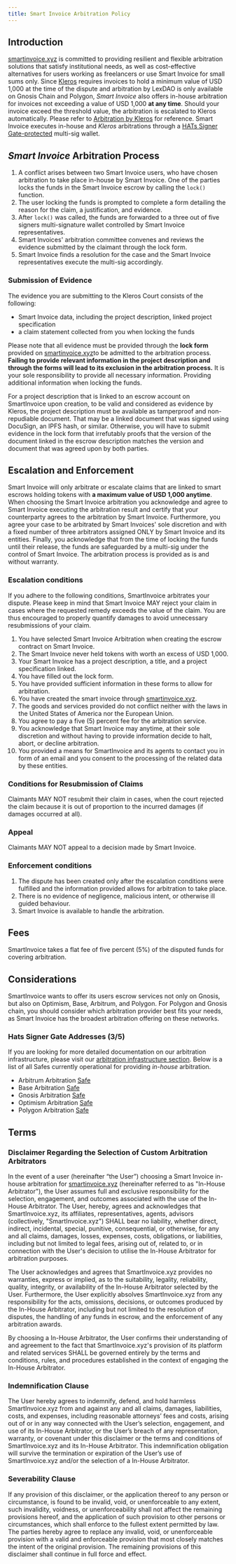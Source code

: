 ```yaml
---
title: Smart Invoice Arbitration Policy
---
```


## Introduction

[smartinvoice.xyz](https://smartinvoice.xyz)  is committed to providing resilient and flexible arbitration solutions that satisfy institutional needs, as well as cost-effective alternatives for users working as freelancers or use Smart Invoice for small sums only. Since [Kleros](https://kleros.io) requires invoices to hold a minimum value of USD 1,000 at the time of the dispute and arbitration by LexDAO is only available on Gnosis Chain and Polygon, *Smart Invoice* also offers in-house arbitration for invoices not exceeding a value of USD 1,000 **at any time**. Should your invoice exceed the threshold value, the arbitration is escalated to Kleros automatically. Please refer to [Arbitration by Kleros](docs-v3/arbitration/arbitration_policies/kleros-arbitration.md) for reference. Smart Invoice executes in-house and *Kleros* arbitrations through a [HATs Signer Gate-protected](https://hats-signer-gate-portal.vercel.app/deploy/hsgws) multi-sig wallet.

## *Smart Invoice* Arbitration Process

1. A conflict arises between two Smart Invoice users, who have chosen arbitration to take place in-house by Smart Invoice. One of the parties locks the funds in the Smart Invoice escrow by calling the `lock()` function.
2. The user locking the funds is prompted to complete a form detailing the reason for the claim, a justification, and evidence.
3. After `lock()` was called, the funds are forwarded to a three out of five signers multi-signature wallet controlled by Smart Invoice representatives.
4. Smart Invoices' arbitration committee convenes and reviews the evidence submitted by the claimant through the lock form.
5. Smart Invoice finds a resolution for the case and the Smart Invoice representatives execute the multi-sig accordingly.

### Submission of Evidence

The evidence you are submitting to the Kleros Court consists of the following:
- Smart Invoice data, including the project description, linked project specification
- a claim statement collected from you when locking the funds

Please note that all evidence must be provided through the **lock form** provided on [smartinvoice.xyz](https://smartinvoice.xyz)to be admitted to the arbitration process. **Failing to provide relevant information in the project description and through the forms will lead to its exclusion in the arbitration process.** It is your sole responsibility to provide all necessary information. Providing additional information when locking the funds.

For a project description that is linked to an escrow account on SmartInvoice upon creation, to be valid and considered as evidence by Kleros, the project description must be available as tamperproof and  non-repudiable document. That may be a linked document that was signed using DocuSign, an IPFS hash, or similar. Otherwise, you will have to submit evidence in the lock form that irrefutably proofs that the version of the document linked in the escrow description matches the version and document that was agreed upon by both parties.

## Escalation and Enforcement

Smart Invoice will only arbitrate or escalate claims that are linked to smart escrows holding tokens with **a maximum value of USD 1,000 anytime**. When choosing the Smart Invoice arbitration you acknowledge and agree to Smart Invoice executing the arbitration result and certify that your counterparty agrees to the arbitration by Smart Invoice. Furthermore, you agree your case to be arbitrated by Smart Invoices' sole discretion and with a fixed number of three arbitrators assigned ONLY by Smart Invoice and its entities. Finally, you acknowledge that from the time of locking the funds until their release, the funds are safeguarded by a multi-sig under the control of Smart Invoice. The arbitration process is provided as is and without warranty.

### Escalation conditions

If you adhere to the following conditions, SmartInvoice arbitrates your dispute. Please keep in mind that Smart Invoice MAY reject your claim in cases where the requested remedy exceeds the value of the claim. You are thus encouraged to properly quantify damages to avoid unnecessary resubmissions of your claim.

1. You have selected Smart Invoice Arbitration when creating the escrow contract on Smart Invoice.
2. The Smart Invoice never held tokens with worth an excess of USD 1,000.
3. Your Smart Invoice has a project description, a title, and a project specification linked.
4. You have filled out the lock form.
5. You have provided sufficient information in these forms to allow for arbitration.
6. You have created the smart invoice through  [smartinvoice.xyz](https://smartinvoice.xyz).
7. The goods and services provided do not conflict neither with the laws in the United States of America nor the European Union.
8. You agree to pay a five (5) percent fee for the arbitration service.
9. You acknowledge that Smart Invoice may anytime, at their sole discretion and without having to provide information decide to halt, abort, or decline arbitration.
10. You provided a means for SmartInvoice and its agents to contact you in form of an email and you consent to the processing of the related data by these entities.

### Conditions for Resubmission of Claims

Claimants MAY NOT resubmit their claim in cases, when the court rejected the claim because it is out of proportion to the incurred damages (if damages occurred at all).

### Appeal

Claimants MAY NOT appeal to a decision made by Smart Invoice.

### Enforcement conditions

1. The dispute has been created only after the escalation conditions were fulfilled and the information provided allows for arbitration to take place.
2. There is no evidence of negligence, malicious intent, or otherwise ill guided behaviour.
3. Smart Invoice is available to handle the arbitration.

## Fees

SmartInvoice takes a flat fee of five percent (5%) of the disputed funds for covering arbitration.

## Considerations

SmartInvoice wants to offer its users escrow services not only on Gnosis, but also on Optimism, Base, Arbitrum, and Polygon. For Polygon and Gnosis chain, you should consider which arbitration provider best fits your needs, as Smart Invoice has the broadest arbitration offering on these networks.

### Hats Signer Gate Addresses (3/5)

If you are looking for more detailed documentation on our arbitration infrastructure, please visit our [arbitration infrastructure section](docs-v3/arbitration/arbitration_policies/arbitration_infra.md). Below is a list of all Safes currently operational for providing *in-house* arbitration.

- Arbitrum Arbitration [Safe](https://app.safe.global/home?safe=arb1:0x18542245cA523DFF96AF766047fE9423E0BED3C0)
- Base Arbitration [Safe](https://app.safe.global/home?safe=base:0x18542245cA523DFF96AF766047fE9423E0BED3C0)
- Gnosis Arbitration [Safe](https://app.safe.global/home?safe=gno:0x18542245cA523DFF96AF766047fE9423E0BED3C0)
- Optimism Arbitration [Safe](https://app.safe.global/home?safe=oeth:0x18542245cA523DFF96AF766047fE9423E0BED3C0)
- Polygon Arbitration [Safe](https://app.safe.global/home?safe=matic:0x18542245cA523DFF96AF766047fE9423E0BED3C0)

## Terms    
    
### Disclaimer Regarding the Selection of Custom Arbitration Arbitrators
    
In the event of a user (hereinafter “the User”) choosing a Smart Invoice in-house arbitration for [smartinvoice.xyz](https://smartinvoice.xyz)  (hereinafter referred to as "In-House Arbitrator"), the User assumes full and exclusive responsibility for the selection, engagement, and outcomes associated with the use of the In-House Arbitrator. The User, hereby, agrees and acknowledges that SmartInvoice.xyz, its affiliates, representatives, agents, advisors (collectively, "SmartInvoice.xyz") SHALL bear no liability, whether direct, indirect, incidental, special, punitive, consequential, or otherwise, for any and all claims, damages, losses, expenses, costs, obligations, or liabilities, including but not limited to legal fees, arising out of, related to, or in connection with the User's decision to utilise the In-House Arbitrator for arbitration purposes.    
    
The User acknowledges and agrees that SmartInvoice.xyz provides no warranties, express or implied, as to the suitability, legality, reliability, quality, integrity, or availability of the In-House Arbitrator selected by the User. Furthermore, the User explicitly absolves SmartInvoice.xyz from any responsibility for the acts, omissions, decisions, or outcomes produced by the In-House Arbitrator, including but not limited to the resolution of disputes, the handling of any funds in escrow, and the enforcement of any arbitration awards.    
    
By choosing a In-House Arbitrator, the User confirms their understanding of and agreement to the fact that SmartInvoice.xyz's provision of its platform and related services SHALL be governed entirely by the terms and conditions, rules, and procedures established in the context of engaging the In-House Arbitrator.  
    
### Indemnification Clause  
    
The User hereby agrees to indemnify, defend, and hold harmless SmartInvoice.xyz from and against any and all claims, damages, liabilities, costs, and expenses, including reasonable attorneys’ fees and costs, arising out of or in any way connected with the User’s selection, engagement, and use of its In-House Arbitrator, or the User’s breach of any representation, warranty, or covenant under this disclaimer or the terms and conditions of SmartInvoice.xyz and its In-House Arbitrator. This indemnification obligation will survive the termination or expiration of the User’s use of SmartInvoice.xyz and/or the selection of a In-House Arbitrator.    
    
### Severability Clause
    
If any provision of this disclaimer, or the application thereof to any person or circumstance, is found to be invalid, void, or unenforceable to any extent, such invalidity, voidness, or unenforceability shall not affect the remaining provisions hereof, and the application of such provision to other persons or circumstances, which shall enforce to the fullest extent permitted by law. The parties hereby agree to replace any invalid, void, or unenforceable provision with a valid and enforceable provision that most closely matches the intent of the original provision. The remaining provisions of this disclaimer shall continue in full force and effect.  